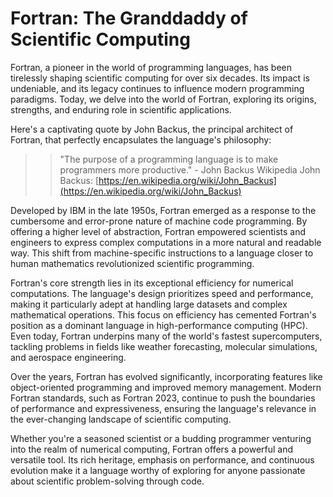 # Fortran: The Granddaddy of Scientific Computing

Fortran, a pioneer in the world of programming languages, has been tirelessly shaping scientific computing for over six decades. Its impact is undeniable, and its legacy continues to influence modern programming paradigms. Today, we delve into the world of Fortran, exploring its origins, strengths, and enduring role in scientific applications.

Here's a captivating quote by John Backus, the principal architect of Fortran, that perfectly encapsulates the language's philosophy:

> > "The purpose of a programming language is to make programmers more productive." - John Backus Wikipedia John Backus: [https://en.wikipedia.org/wiki/John_Backus](https://en.wikipedia.org/wiki/John_Backus)

Developed by IBM in the late 1950s, Fortran emerged as a response to the cumbersome and error-prone nature of machine code programming. By offering a higher level of abstraction, Fortran empowered scientists and engineers to express complex computations in a more natural and readable way. This shift from machine-specific instructions to a language closer to human mathematics revolutionized scientific programming.

Fortran's core strength lies in its exceptional efficiency for numerical computations. The language's design prioritizes speed and performance, making it particularly adept at handling large datasets and complex mathematical operations. This focus on efficiency has cemented Fortran's position as a dominant language in high-performance computing (HPC). Even today, Fortran underpins many of the world's fastest supercomputers, tackling problems in fields like weather forecasting, molecular simulations, and aerospace engineering.

Over the years, Fortran has evolved significantly, incorporating features like object-oriented programming and improved memory management. Modern Fortran standards, such as Fortran 2023, continue to push the boundaries of performance and expressiveness, ensuring the language's relevance in the ever-changing landscape of scientific computing.

Whether you're a seasoned scientist or a budding programmer venturing into the realm of numerical computing, Fortran offers a powerful and versatile tool. Its rich heritage, emphasis on performance, and continuous evolution make it a language worthy of exploring for anyone passionate about scientific problem-solving through code.
